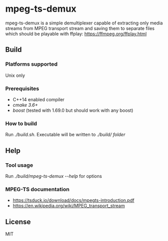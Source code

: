 # mpeg-ts-demux

mpeg-ts-demux is a simple demultiplexer capable of extracting only media streams from MPEG transport stream and saving them to separate files which should be playable with ffplay: https://ffmpeg.org/ffplay.html

## Build

### Platforms supported
Unix only

### Prerequisites
- C++14 enabled compiler
- *cmake 3.6+*
- *boost* (tested with 1.69.0 but should work with any boost)

### How to build
Run *./build.sh*. Executable will be written to *./build/ folder*

## Help

### Tool usage
Run *./build/mpeg-ts-demux --help* for options

### MPEG-TS documentation
- https://tsduck.io/download/docs/mpegts-introduction.pdf
- https://en.wikipedia.org/wiki/MPEG_transport_stream

## License
MIT
